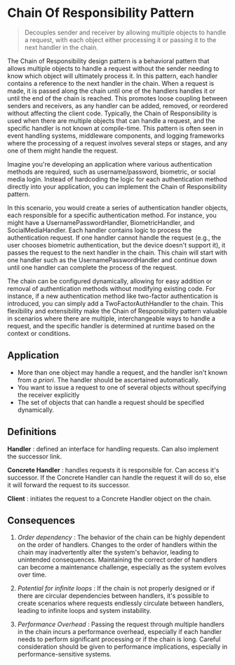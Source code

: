 # Chain Of Responsibility Pattern

> Decouples sender and receiver by allowing multiple objects to handle a request, with each object either processing it or passing it to the next handler in the chain.

The Chain of Responsibility design pattern is a behavioral pattern that allows multiple objects to handle a request without the sender needing to know which object will ultimately process it. In this pattern, each handler contains a reference to the next handler in the chain. When a request is made, it is passed along the chain until one of the handlers handles it or until the end of the chain is reached. This promotes loose coupling between senders and receivers, as any handler can be added, removed, or reordered without affecting the client code. Typically, the Chain of Responsibility is used when there are multiple objects that can handle a request, and the specific handler is not known at compile-time. This pattern is often seen in event handling systems, middleware components, and logging frameworks where the processing of a request involves several steps or stages, and any one of them might handle the request.

Imagine you're developing an application where various authentication methods are required, such as username/password, biometric, or social media login. Instead of hardcoding the logic for each authentication method directly into your application, you can implement the Chain of Responsibility pattern.

In this scenario, you would create a series of authentication handler objects, each responsible for a specific authentication method. For instance, you might have a UsernamePasswordHandler, BiometricHandler, and SocialMediaHandler. Each handler contains logic to process the authentication request. If one handler cannot handle the request (e.g., the user chooses biometric authentication, but the device doesn't support it), it passes the request to the next handler in the chain. This chain will start with one handler such as the UsernamePasswordHandler and continue down until one handler can complete the process of the request.

The chain can be configured dynamically, allowing for easy addition or removal of authentication methods without modifying existing code. For instance, if a new authentication method like two-factor authentication is introduced, you can simply add a TwoFactorAuthHandler to the chain. This flexibility and extensibility make the Chain of Responsibility pattern valuable in scenarios where there are multiple, interchangeable ways to handle a request, and the specific handler is determined at runtime based on the context or conditions.

## Application

- More than one object may handle a request, and the handler isn't known from _a priori_. The handler should be ascertained automatically.
- You want to issue a request to one of several objects without specifying the receiver explicitly
- The set of objects that can handle a request should be specified dynamically.

## Definitions

**Handler**
: defined an interface for handling requests. Can also implement the successor link.

**Concrete Handler**
: handles requests it is responsible for. Can access it's successor. If the Concrete Handler can handle the request it will do so, else it will forward the request to its successor.

**Client**
: initiates the request to a Concrete Handler object on the chain.

## Consequences

1. _Order dependency_
   : The behavior of the chain can be highly dependent on the order of handlers. Changes to the order of handlers within the chain may inadvertently alter the system's behavior, leading to unintended consequences. Maintaining the correct order of handlers can become a maintenance challenge, especially as the system evolves over time.

2. _Potential for infinite loops_
   : If the chain is not properly designed or if there are circular dependencies between handlers, it's possible to create scenarios where requests endlessly circulate between handlers, leading to infinite loops and system instability.

3. _Performance Overhead_
   : Passing the request through multiple handlers in the chain incurs a performance overhead, especially if each handler needs to perform significant processing or if the chain is long. Careful consideration should be given to performance implications, especially in performance-sensitive systems.
